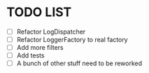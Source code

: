 # TODO LIST
- [ ] Refactor LogDispatcher
- [ ] Refactor LoggerFactory to real factory
- [ ] Add more filters
- [ ] Add tests
- [ ] A bunch of other stuff need to be reworked
